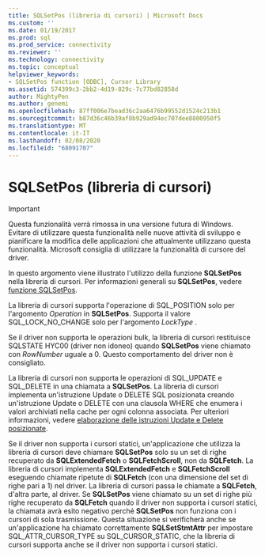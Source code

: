 ```yaml
---
title: SQLSetPos (libreria di cursori) | Microsoft Docs
ms.custom: ''
ms.date: 01/19/2017
ms.prod: sql
ms.prod_service: connectivity
ms.reviewer: ''
ms.technology: connectivity
ms.topic: conceptual
helpviewer_keywords:
- SQLSetPos function [ODBC], Cursor Library
ms.assetid: 574399c3-2bb2-4d19-829c-7c77bd82858d
author: MightyPen
ms.author: genemi
ms.openlocfilehash: 87ff006e7bead36c2aa6476b99552d1524c213b1
ms.sourcegitcommit: b87d36c46b39af8b929ad94ec707dee8800950f5
ms.translationtype: MT
ms.contentlocale: it-IT
ms.lasthandoff: 02/08/2020
ms.locfileid: "68091707"
---
```

# <a name="sqlsetpos-cursor-library"></a>SQLSetPos (libreria di cursori)
> [!IMPORTANT]  
>  Questa funzionalità verrà rimossa in una versione futura di Windows. Evitare di utilizzare questa funzionalità nelle nuove attività di sviluppo e pianificare la modifica delle applicazioni che attualmente utilizzano questa funzionalità. Microsoft consiglia di utilizzare la funzionalità di cursore del driver.  
  
 In questo argomento viene illustrato l'utilizzo della funzione **SQLSetPos** nella libreria di cursori. Per informazioni generali su **SQLSetPos**, vedere [funzione SQLSetPos](../../../odbc/reference/syntax/sqlsetpos-function.md).  
  
 La libreria di cursori supporta l'operazione di SQL_POSITION solo per l'argomento *Operation* in **SQLSetPos**. Supporta il valore SQL_LOCK_NO_CHANGE solo per l'argomento *LockType* .  
  
 Se il driver non supporta le operazioni bulk, la libreria di cursori restituisce SQLSTATE HYC00 (driver non idoneo) quando **SQLSetPos** viene chiamato con *RowNumber* uguale a 0. Questo comportamento del driver non è consigliato.  
  
 La libreria di cursori non supporta le operazioni di SQL_UPDATE e SQL_DELETE in una chiamata a **SQLSetPos**. La libreria di cursori implementa un'istruzione Update o DELETE SQL posizionata creando un'istruzione Update o DELETE con una clausola WHERE che enumera i valori archiviati nella cache per ogni colonna associata. Per ulteriori informazioni, vedere [elaborazione delle istruzioni Update e Delete posizionate](../../../odbc/reference/appendixes/processing-positioned-update-and-delete-statements.md).  
  
 Se il driver non supporta i cursori statici, un'applicazione che utilizza la libreria di cursori deve chiamare **SQLSetPos** solo su un set di righe recuperato da **SQLExtendedFetch** o **SQLFetchScroll**, non da **SQLFetch**. La libreria di cursori implementa **SQLExtendedFetch** e **SQLFetchScroll** eseguendo chiamate ripetute di **SQLFetch** (con una dimensione del set di righe pari a 1) nel driver. La libreria di cursori passa le chiamate a **SQLFetch**, d'altra parte, al driver. Se **SQLSetPos** viene chiamato su un set di righe più righe recuperato da **SQLFetch** quando il driver non supporta i cursori statici, la chiamata avrà esito negativo perché **SQLSetPos** non funziona con i cursori di sola trasmissione. Questa situazione si verificherà anche se un'applicazione ha chiamato correttamente **SQLSetStmtAttr** per impostare SQL_ATTR_CURSOR_TYPE su SQL_CURSOR_STATIC, che la libreria di cursori supporta anche se il driver non supporta i cursori statici.
